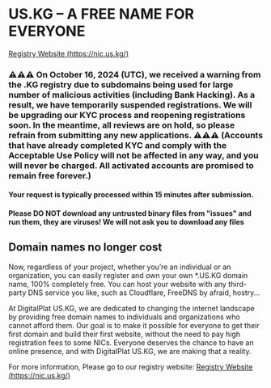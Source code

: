 # US.KG – A FREE NAME FOR EVERYONE
[Registry Website (https://nic.us.kg/)](https://nic.us.kg/)
### ⚠️⚠️⚠️ On October 16, 2024 (UTC), we received a warning from the .KG registry due to subdomains being used for large number of malicious activities (including Bank Hacking). As a result, we have temporarily suspended registrations. We will be upgrading our KYC process and reopening registrations soon. In the meantime, all reviews are on hold, so please refrain from submitting any new applications. ⚠️⚠️⚠️ (Accounts that have already completed KYC and comply with the Acceptable Use Policy will not be affected in any way, and you will never be charged. All activated accounts are promised to remain free forever.)


#### Your request is typically processed within 15 minutes after submission.
#### Please DO NOT download any untrusted binary files from "issues" and run them, they are viruses! We will not ask you to download any files
## Domain names no longer cost
Now, regardless of your project, whether you’re an individual or an organization, you can easily register and own your own *.US.KG domain name, 100% completely free. You can host your website with any third-party DNS service you like, such as Cloudflare, FreeDNS by afraid, hostry…

At DigitalPlat US.KG, we are dedicated to changing the internet landscape by providing free domain names to individuals and organizations who cannot afford them. Our goal is to make it possible for everyone to get their first domain and build their first website, without the need to pay high registration fees to some NICs. Everyone deserves the chance to have an online presence, and with DigitalPlat US.KG, we are making that a reality.

For more information, Please go to our registry website: [Registry Website (https://nic.us.kg/)](https://nic.us.kg/)
